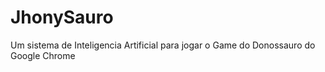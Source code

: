 # JhonySauro
Um sistema de Inteligencia Artificial para jogar o Game do Donossauro do Google Chrome
